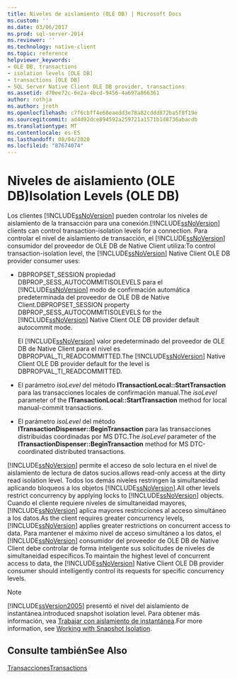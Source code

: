 ```yaml
---
title: Niveles de aislamiento (OLE DB) | Microsoft Docs
ms.custom: ''
ms.date: 03/06/2017
ms.prod: sql-server-2014
ms.reviewer: ''
ms.technology: native-client
ms.topic: reference
helpviewer_keywords:
- OLE DB, transactions
- isolation levels [OLE DB]
- transactions [OLE DB]
- SQL Server Native Client OLE DB provider, transactions
ms.assetid: d70ee72c-6e2a-4bcd-9456-4a697a866361
author: rothja
ms.author: jroth
ms.openlocfilehash: c7f6cbff4e68eaedd3e78a82cddd872ba5f8f19e
ms.sourcegitcommit: ad4d92dce894592a259721a1571b1d8736abacdb
ms.translationtype: MT
ms.contentlocale: es-ES
ms.lasthandoff: 08/04/2020
ms.locfileid: "87674074"
---
```

# <a name="isolation-levels-ole-db"></a><span data-ttu-id="53cdd-102">Niveles de aislamiento (OLE DB)</span><span class="sxs-lookup"><span data-stu-id="53cdd-102">Isolation Levels (OLE DB)</span></span>
  <span data-ttu-id="53cdd-103">Los clientes [!INCLUDE[ssNoVersion](../../includes/ssnoversion-md.md)] pueden controlar los niveles de aislamiento de la transacción para una conexión.</span><span class="sxs-lookup"><span data-stu-id="53cdd-103">[!INCLUDE[ssNoVersion](../../includes/ssnoversion-md.md)] clients can control transaction-isolation levels for a connection.</span></span> <span data-ttu-id="53cdd-104">Para controlar el nivel de aislamiento de transacción, el [!INCLUDE[ssNoVersion](../../includes/ssnoversion-md.md)] consumidor del proveedor de OLE DB de Native Client utiliza:</span><span class="sxs-lookup"><span data-stu-id="53cdd-104">To control transaction-isolation level, the [!INCLUDE[ssNoVersion](../../includes/ssnoversion-md.md)] Native Client OLE DB provider consumer uses:</span></span>  
  
-   <span data-ttu-id="53cdd-105">DBPROPSET_SESSION propiedad DBPROP_SESS_AUTOCOMMITISOLEVELS para el [!INCLUDE[ssNoVersion](../../includes/ssnoversion-md.md)] modo de confirmación automática predeterminada del proveedor de OLE DB de Native Client.</span><span class="sxs-lookup"><span data-stu-id="53cdd-105">DBPROPSET_SESSION property DBPROP_SESS_AUTOCOMMITISOLEVELS for the [!INCLUDE[ssNoVersion](../../includes/ssnoversion-md.md)] Native Client OLE DB provider default autocommit mode.</span></span>  
  
     <span data-ttu-id="53cdd-106">El [!INCLUDE[ssNoVersion](../../includes/ssnoversion-md.md)] valor predeterminado del proveedor de OLE DB de Native Client para el nivel es DBPROPVAL_TI_READCOMMITTED.</span><span class="sxs-lookup"><span data-stu-id="53cdd-106">The [!INCLUDE[ssNoVersion](../../includes/ssnoversion-md.md)] Native Client OLE DB provider default for the level is DBPROPVAL_TI_READCOMMITTED.</span></span>  
  
-   <span data-ttu-id="53cdd-107">El parámetro *isoLevel* del método **ITransactionLocal::StartTransaction** para las transacciones locales de confirmación manual.</span><span class="sxs-lookup"><span data-stu-id="53cdd-107">The *isoLevel* parameter of the **ITransactionLocal::StartTransaction** method for local manual-commit transactions.</span></span>  
  
-   <span data-ttu-id="53cdd-108">El parámetro *isoLevel* del método **ITransactionDispenser::BeginTransaction** para las transacciones distribuidas coordinadas por MS DTC.</span><span class="sxs-lookup"><span data-stu-id="53cdd-108">The *isoLevel* parameter of the **ITransactionDispenser::BeginTransaction** method for MS DTC-coordinated distributed transactions.</span></span>  
  
 [!INCLUDE[ssNoVersion](../../includes/ssnoversion-md.md)] <span data-ttu-id="53cdd-109">permite el acceso de solo lectura en el nivel de aislamiento de lectura de datos sucios.</span><span class="sxs-lookup"><span data-stu-id="53cdd-109">allows read-only access at the dirty read isolation level.</span></span> <span data-ttu-id="53cdd-110">Todos los demás niveles restringen la simultaneidad aplicando bloqueos a los objetos [!INCLUDE[ssNoVersion](../../includes/ssnoversion-md.md)].</span><span class="sxs-lookup"><span data-stu-id="53cdd-110">All other levels restrict concurrency by applying locks to [!INCLUDE[ssNoVersion](../../includes/ssnoversion-md.md)] objects.</span></span> <span data-ttu-id="53cdd-111">Cuando el cliente requiere niveles de simultaneidad mayores, [!INCLUDE[ssNoVersion](../../includes/ssnoversion-md.md)] aplica mayores restricciones al acceso simultáneo a los datos.</span><span class="sxs-lookup"><span data-stu-id="53cdd-111">As the client requires greater concurrency levels, [!INCLUDE[ssNoVersion](../../includes/ssnoversion-md.md)] applies greater restrictions on concurrent access to data.</span></span> <span data-ttu-id="53cdd-112">Para mantener el máximo nivel de acceso simultáneo a los datos, el [!INCLUDE[ssNoVersion](../../includes/ssnoversion-md.md)] consumidor del proveedor de OLE DB de Native Client debe controlar de forma inteligente sus solicitudes de niveles de simultaneidad específicos.</span><span class="sxs-lookup"><span data-stu-id="53cdd-112">To maintain the highest level of concurrent access to data, the [!INCLUDE[ssNoVersion](../../includes/ssnoversion-md.md)] Native Client OLE DB provider consumer should intelligently control its requests for specific concurrency levels.</span></span>  
  
> [!NOTE]  
>  [!INCLUDE[ssVersion2005](../../includes/ssversion2005-md.md)] <span data-ttu-id="53cdd-113">presentó el nivel del aislamiento de instantánea.</span><span class="sxs-lookup"><span data-stu-id="53cdd-113">introduced snapshot isolation level.</span></span> <span data-ttu-id="53cdd-114">Para obtener más información, vea [Trabajar con aislamiento de instantánea](../native-client/features/working-with-snapshot-isolation.md).</span><span class="sxs-lookup"><span data-stu-id="53cdd-114">For more information, see [Working with Snapshot Isolation](../native-client/features/working-with-snapshot-isolation.md).</span></span>  
  
## <a name="see-also"></a><span data-ttu-id="53cdd-115">Consulte también</span><span class="sxs-lookup"><span data-stu-id="53cdd-115">See Also</span></span>  
 [<span data-ttu-id="53cdd-116">Transacciones</span><span class="sxs-lookup"><span data-stu-id="53cdd-116">Transactions</span></span>](transactions.md)  
  
  
